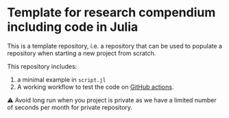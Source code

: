 # Template for research compendium including code in Julia

This is a template repository, i.e. a repository that can be used to populate a repository when starting a new project from scratch. 

This repository includes: 
  1. a minimal example in `script.jl`
  2. A working workflow to test the code on [GitHub actions](https://github.com/features/actions).

:warning: Avoid long run when you project is private as we have a limited number of seconds per month for private repository.